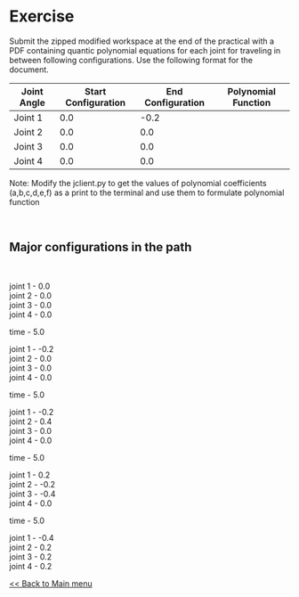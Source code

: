 # Exercise

Submit the zipped modified workspace at the end of the practical with a PDF containing quantic polynomial equations for each joint for traveling in between following configurations. Use the following format for the document. 


Joint Angle | Start Configuration | End Configuration | Polynomial Function
----------- | --------------------| ----------------- | ---
Joint 1     | 0.0                 | -0.2              |
Joint 2     | 0.0                 | 0.0               |
Joint 3     | 0.0                 | 0.0               |
Joint 4     | 0.0                 | 0.0               |


Note: Modify the jclient.py to get the values of polynomial coefficients (a,b,c,d,e,f) as a print to the terminal and use them to formulate polynomial function

<br>

## Major configurations in the path

<br>

joint 1 - 0.0\
joint 2 - 0.0\
joint 3 - 0.0\
joint 4 - 0.0

time    - 5.0

joint 1 - -0.2\
joint 2 - 0.0\
joint 3 - 0.0\
joint 4 - 0.0

time    - 5.0

joint 1 - -0.2\
joint 2 - 0.4\
joint 3 - 0.0\
joint 4 - 0.0

time    - 5.0

joint 1 - 0.2\
joint 2 - -0.2\
joint 3 - -0.4\
joint 4 - 0.0

time    - 5.0

joint 1 - -0.4\
joint 2 - 0.2\
joint 3 - 0.2\
joint 4 - 0.2

[<< Back to Main menu](../README.md)
